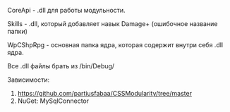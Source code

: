 CoreApi - .dll для работы модульности.

Skills - .dll, который добавляет навык Damage+ (ошибочное название папки)

WpCShpRpg - основная папка ядра, которая содержит внутри себя .dll ядра.

Все .dll файлы брать из /bin/Debug/

Зависимости: 
1) https://github.com/partiusfabaa/CSSModularity/tree/master
2) NuGet: MySqlConnector
